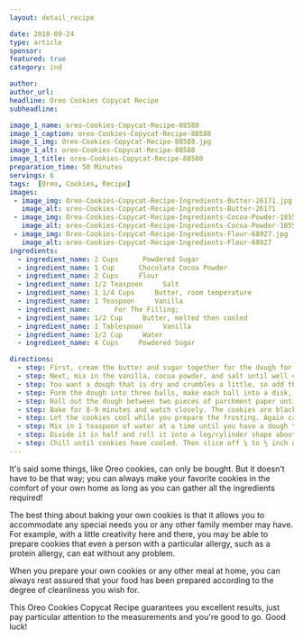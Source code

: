 ```yaml
---
layout: detail_recipe

date: 2018-09-24
type: article
sponsor:
featured: true
category: ind

author:  
author_url:
headline: Oreo Cookies Copycat Recipe
subheadline: 

image_1_name: oreo-Cookies-Copycat-Recipe-88588
image_1_caption: oreo-Cookies-Copycat-Recipe-88588
image_1_img: Oreo-Cookies-Copycat-Recipe-88588.jpg
image_1_alt: oreo-Cookies-Copycat-Recipe-88588
image_1_title: oreo-Cookies-Copycat-Recipe-88588
preparation_time: 50 Minutes
servings: 6
tags:  [Oreo, Cookies, Recipe]
images: 
 - image_img: Oreo-Cookies-Copycat-Recipe-Ingredients-Butter-26171.jpg
   image_alt: oreo-Cookies-Copycat-Recipe-Ingredients-Butter-26171
 - image_img: Oreo-Cookies-Copycat-Recipe-Ingredients-Cocoa-Powder-18557.jpg
   image_alt: oreo-Cookies-Copycat-Recipe-Ingredients-Cocoa-Powder-18557
 - image_img: Oreo-Cookies-Copycat-Recipe-Ingredients-Flour-68927.jpg
   image_alt: oreo-Cookies-Copycat-Recipe-Ingredients-Flour-68927
ingredients:
  - ingredient_name: 2 Cups      Powdered Sugar
  - ingredient_name: 1 Cup      Chocolate Cocoa Powder
  - ingredient_name: 2 Cups     Flour
  - ingredient_name: 1/2 Teaspoon     Salt
  - ingredient_name: 1 1/4 Cups     Butter, room temperature
  - ingredient_name: 1 Teaspoon     Vanilla
  - ingredient_name:      For The Filling;
  - ingredient_name: 1/2 Cup     Butter, melted then cooled
  - ingredient_name: 1 Tablespoon     Vanilla
  - ingredient_name: 1/2 Cup     Water
  - ingredient_name: 4 Cups     Powdered Sugar

directions:
  - step: First, cream the butter and sugar together for the dough for around 2 minutes or it’s light a fluffy. 
  - step: Next, mix in the vanilla, cocoa powder, and salt until well combined. Now add half of the flour and combine. 
  - step: You want a dough that is dry and crumbles a little, so add the rest of the flour in but only ¼ cup at a time and stop when the dough reaches the desired consistency.
  - step: Form the dough into three balls, make each ball into a disk, wrap them in plastic and refrigerate for 15 minutes.
  - step: Roll out the dough between two pieces of parchment paper until it’s about ¼ to 1/8 of an inch thick. Using a 2-inch round cookie cutter, cut out as many cookies as you can.
  - step: Bake for 8-9 minutes and watch closely. The cookies are black already so be careful not to burn them.
  - step: Let the cookies cool while you prepare the frosting. Again cream the butter and sugar together but add in the vanilla as well. 
  - step: Mix in 1 teaspoon of water at a time until you have a dough that is the consistency of play dough.
  - step: Divide it in half and roll it into a log/cylinder shape about 2 inches thick (you will be cutting them into disks for the cookies).
  - step: Chill until cookies have cooled. Then slice off ¼ to ½ inch of cream to put in between the cookies then repeat until all your cookies are filled
---
```


It's said some things, like Oreo cookies, can only be bought. But it doesn&rsquo;t have to be that way; you can always make your favorite cookies in the comfort of your own home as long as you can gather all the ingredients required!

<!--more-->The best thing about baking your own cookies is that it allows you to accommodate any special needs you or any other family member may have. For example, with a little creativity here and there, you may be able to prepare cookies that even a person with a particular allergy, such as a protein allergy, can eat without any problem.

When you prepare your own cookies or any other meal at home, you can always rest assured that your food has been prepared according to the degree of cleanliness you wish for. 

This&nbsp;Oreo Cookies Copycat Recipe&nbsp;guarantees you excellent results, just pay particular attention to the measurements and you're good to go. Good luck!
